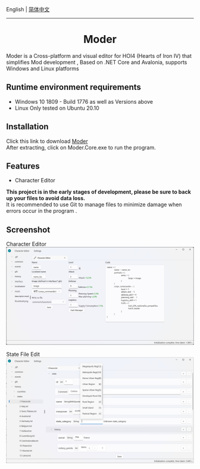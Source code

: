 English | [简体中文](Docs/README.zh-CN.md)

---

<h1 align="center">
    Moder
</h1>

Moder is a Cross-platform and visual editor for HOI4 (Hearts of Iron IV)  that simplifies Mod development , Based on .NET Core and Avalonia, supports Windows and Linux platforms 

## Runtime environment requirements

- Windows 10 1809 - Build 1776 as well as Versions above
- Linux Only tested on Ubuntu 20.10
  
## Installation

Click this link to download [Moder](https://github.com/textGamex/Moder/releases)  
After extracting, click on Moder.Core.exe to run the program.

## Features

- Character Editor 

**This project is in the early stages of development, please be sure to back up your files to avoid data loss.**  
It is recommended to use Git to manage files to minimize damage when errors occur in the program .

## Screenshot

Character Editor
![screenshot1](Images/screenshot1.png)

State File Edit
![screenshot2](Images/screenshot2.png)
